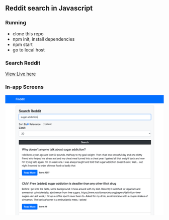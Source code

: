 ## Reddit search in Javascript

### Running
* clone this repo
* npm init, install dependencies
* npm start
* go to local host


### Search Reddit
[View Live here](https://xinyutang-redditsearch.herokuapp.com/)


### In-app Screens

![Seach key words](public/start.png)

